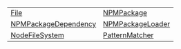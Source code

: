 |                                                                       |                                                               |
| --------------------------------------------------------------------- | ------------------------------------------------------------- |
| [File](/sample/aot/system/class/file)                                 | [NPMPackage](/sample/aot/system/class/npmpackage)             |
| [NPMPackageDependency](/sample/aot/system/class/npmpackagedependency) | [NPMPackageLoader](/sample/aot/system/class/npmpackageloader) |
| [NodeFileSystem](/sample/aot/system/class/nodefilesystem)             | [PatternMatcher](/sample/aot/system/class/patternmatcher)     |